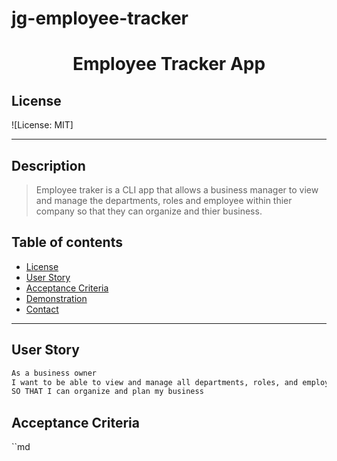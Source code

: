# jg-employee-tracker
<h1 align='center'>Employee Tracker App </h1>

## License
![License: MIT]

---

## Description 
> Employee traker is a CLI app that allows a business manager to view and manage the departments, roles and employee within thier company so that they can organize and thier business.

## Table of contents
- [License](#license)
- [User Story](#user_story)
- [Acceptance Criteria](#acceptance_criteria)
- [Demonstration](#demonstration)
- [Contact](#contact)

---

## User Story
```md
As a business owner 
I want to be able to view and manage all departments, roles, and employees in my company.
SO THAT I can organize and plan my business
```

## Acceptance Criteria
``md

